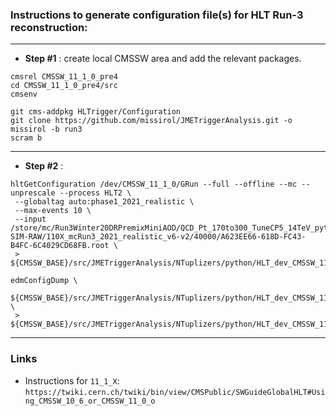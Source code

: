 ### Instructions to generate configuration file(s) for HLT Run-3 reconstruction:

----

* **Step #1** : create local CMSSW area and add the relevant packages.
```
cmsrel CMSSW_11_1_0_pre4
cd CMSSW_11_1_0_pre4/src
cmsenv

git cms-addpkg HLTrigger/Configuration
git clone https://github.com/missirol/JMETriggerAnalysis.git -o missirol -b run3
scram b
```

----

* **Step #2** : 
```
hltGetConfiguration /dev/CMSSW_11_1_0/GRun --full --offline --mc --unprescale --process HLT2 \
 --globaltag auto:phase1_2021_realistic \
 --max-events 10 \
 --input /store/mc/Run3Winter20DRPremixMiniAOD/QCD_Pt_170to300_TuneCP5_14TeV_pythia8/GEN-SIM-RAW/110X_mcRun3_2021_realistic_v6-v2/40000/A623EE66-618D-FC43-B4FC-6C4029CD68FB.root \
 > ${CMSSW_BASE}/src/JMETriggerAnalysis/NTuplizers/python/HLT_dev_CMSSW_11_1_0_GRun.py

edmConfigDump \
   ${CMSSW_BASE}/src/JMETriggerAnalysis/NTuplizers/python/HLT_dev_CMSSW_11_1_0_GRun.py \
 > ${CMSSW_BASE}/src/JMETriggerAnalysis/NTuplizers/python/HLT_dev_CMSSW_11_1_0_GRun_configDump.py
```

----

### Links

 * Instructions for `11_1_X`: `https://twiki.cern.ch/twiki/bin/view/CMSPublic/SWGuideGlobalHLT#Using_CMSSW_10_6_or_CMSSW_11_0_o`
